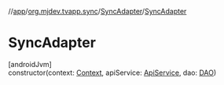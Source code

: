 //[app](../../../index.md)/[org.mjdev.tvapp.sync](../index.md)/[SyncAdapter](index.md)/[SyncAdapter](-sync-adapter.md)

# SyncAdapter

[androidJvm]\
constructor(context: [Context](https://developer.android.com/reference/kotlin/android/content/Context.html), apiService: [ApiService](../../org.mjdev.tvapp.repository/-api-service/index.md), dao: [DAO](../../org.mjdev.tvapp.database/-d-a-o/index.md))

